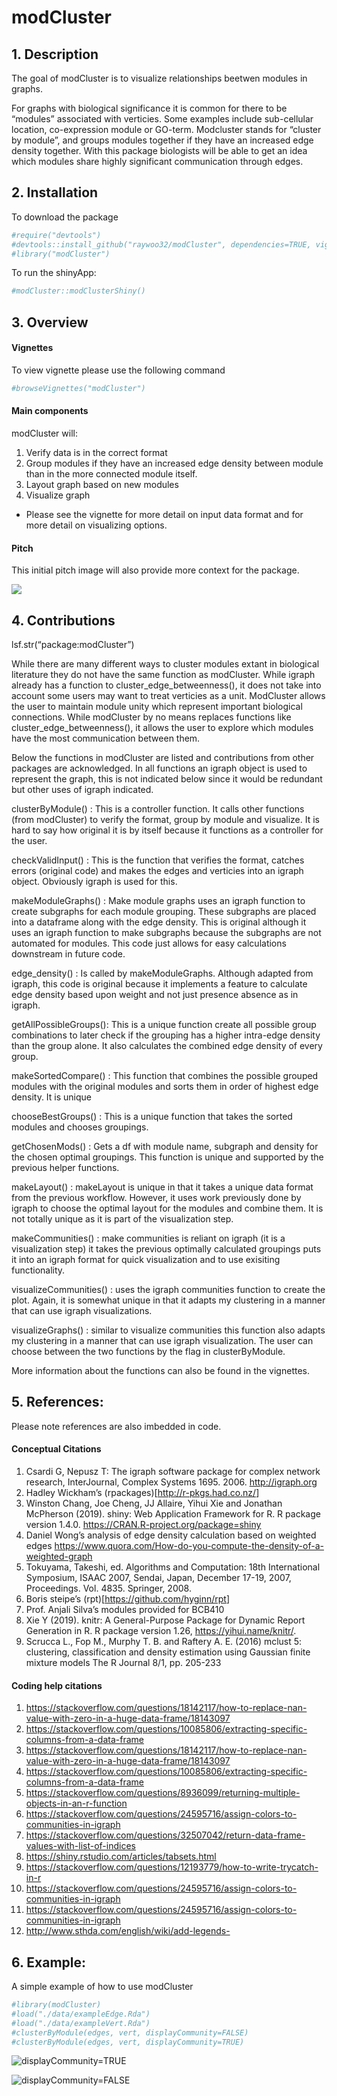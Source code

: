 
# modCluster

<!-- badges: start -->

<!-- badges: end -->

## 1\. Description

The goal of modCluster is to visualize relationships beetwen modules in
graphs.

For graphs with biological significance it is common for there to be
“modules” associated with verticies. Some examples include
sub-cellular location, co-expression module or GO-term. Modcluster
stands for “cluster by module”, and groups modules together if they have
an increased edge density together. With this package biologists will be
able to get an idea which modules share highly significant communication
through edges.

## 2\. Installation

To download the package

``` r
#require("devtools")
#devtools::install_github("raywoo32/modCluster", dependencies=TRUE, vignettes = TRUE)
#library("modCluster")
```

To run the shinyApp:

``` r
#modCluster::modClusterShiny()
```

## 3\. Overview

#### Vignettes

To view vignette please use the following command

``` r
#browseVignettes("modCluster")
```

#### Main components

modCluster will:

1.  Verify data is in the correct format
2.  Group modules if they have an increased edge density between module
    than in the more connected module itself.
3.  Layout graph based on new modules
4.  Visualize graph

<!-- end list -->

  - Please see the vignette for more detail on input data format and for
    more detail on visualizing options.

#### Pitch

This initial pitch image will also provide more context for the package.

![](./inst/extdata/ModCluster.jpg)

## 4\. Contributions

lsf.str(“package:modCluster”)

While there are many different ways to cluster modules extant in
biological literature they do not have the same function as modCluster.
While igraph already has a function to cluster\_edge\_betweenness(), it
does not take into account some users may want to treat verticies as a
unit. ModCluster allows the user to maintain module unity which
represent important biological connections. While modCluster by no means
replaces functions like cluster\_edge\_betweenness(), it allows the user
to explore which modules have the most communication between them.

Below the functions in modCluster are listed and contributions from
other packages are acknowledged. In all functions an igraph object is
used to represent the graph, this is not indicated below since it would
be redundant but other uses of igraph indicated.

clusterByModule() : This is a controller function. It calls other
functions (from modCluster) to verify the format, group by module and
visualize. It is hard to say how original it is by itself because it
functions as a controller for the user.

checkValidInput() : This is the function that verifies the format,
catches errors (original code) and makes the edges and verticies into an
igraph object. Obviously igraph is used for this.

makeModuleGraphs() : Make module graphs uses an igraph function to
create subgraphs for each module grouping. These subgraphs are placed
into a dataframe along with the edge density. This is original although
it uses an igraph function to make subgraphs because the subgraphs are
not automated for modules. This code just allows for easy calculations
downstream in future code.

edge\_density() : Is called by makeModuleGraphs. Although adapted from
igraph, this code is original because it implements a feature to
calculate edge density based upon weight and not just presence absence
as in igraph.

getAllPossibleGroups(): This is a unique function create all possible
group combinations to later check if the grouping has a higher
intra-edge density than the group alone. It also calculates the combined
edge density of every group.

makeSortedCompare() : This function that combines the possible grouped
modules with the original modules and sorts them in order of highest
edge density. It is unique

chooseBestGroups() : This is a unique function that takes the sorted
modules and chooses groupings.

getChosenMods() : Gets a df with module name, subgraph and density for
the chosen optimal groupings. This function is unique and supported by
the previous helper functions.

makeLayout() : makeLayout is unique in that it takes a unique data
format from the previous workflow. However, it uses work previously done
by igraph to choose the optimal layout for the modules and combine them.
It is not totally unique as it is part of the visualization step.

makeCommunities() : make communities is reliant on igraph (it is a
visualization step) it takes the previous optimally calculated groupings
puts it into an igraph format for quick visualization and to use
exisiting functionality.

visualizeCommunities() : uses the igraph communities function to create
the plot. Again, it is somewhat unique in that it adapts my clustering
in a manner that can use igraph visualizations.

visualizeGraphs() : similar to visualize communities this function also
adapts my clustering in a manner that can use igraph visualization. The
user can choose between the two functions by the flag in
clusterByModule.

More information about the functions can also be found in the vignettes.

## 5\. References:

Please note references are also imbedded in code.

#### Conceptual Citations

1.  Csardi G, Nepusz T: The igraph software package for complex network
    research, InterJournal, Complex Systems 1695. 2006.
    <http://igraph.org>
2.  Hadley Wickham’s (rpackages)\[<http://r-pkgs.had.co.nz/>\]
3.  Winston Chang, Joe Cheng, JJ Allaire, Yihui Xie and Jonathan
    McPherson (2019). shiny: Web Application Framework for R. R package
    version 1.4.0. <https://CRAN.R-project.org/package=shiny>
4.  Daniel Wong’s analysis of edge density calculation based on weighted
    edges
    <https://www.quora.com/How-do-you-compute-the-density-of-a-weighted-graph>
5.  Tokuyama, Takeshi, ed. Algorithms and Computation: 18th
    International Symposium, ISAAC 2007, Sendai, Japan, December 17-19,
    2007, Proceedings. Vol. 4835. Springer, 2008.
6.  Boris steipe’s (rpt)\[<https://github.com/hyginn/rpt>\]
7.  Prof. Anjali Silva’s modules provided for BCB410
8.  Xie Y (2019). knitr: A General-Purpose Package for Dynamic Report
    Generation in R. R package version 1.26,
    <https://yihui.name/knitr/>.
9.  Scrucca L., Fop M., Murphy T. B. and Raftery A. E. (2016) mclust 5:
    clustering, classification and density estimation using Gaussian
    finite mixture models The R Journal 8/1, pp. 205-233

#### Coding help citations

1.  <https://stackoverflow.com/questions/18142117/how-to-replace-nan-value-with-zero-in-a-huge-data-frame/18143097>
2.  <https://stackoverflow.com/questions/10085806/extracting-specific-columns-from-a-data-frame>
3.  <https://stackoverflow.com/questions/18142117/how-to-replace-nan-value-with-zero-in-a-huge-data-frame/18143097>
4.  <https://stackoverflow.com/questions/10085806/extracting-specific-columns-from-a-data-frame>
5.  <https://stackoverflow.com/questions/8936099/returning-multiple-objects-in-an-r-function>
6.  <https://stackoverflow.com/questions/24595716/assign-colors-to-communities-in-igraph>
7.  <https://stackoverflow.com/questions/32507042/return-data-frame-values-with-list-of-indices>
8.  <https://shiny.rstudio.com/articles/tabsets.html>
9.  <https://stackoverflow.com/questions/12193779/how-to-write-trycatch-in-r>
10. <https://stackoverflow.com/questions/24595716/assign-colors-to-communities-in-igraph>
11. <https://stackoverflow.com/questions/24595716/assign-colors-to-communities-in-igraph>
12. <http://www.sthda.com/english/wiki/add-legends->

## 6\. Example:

A simple example of how to use modCluster

``` r
#library(modCluster)
#load("./data/exampleEdge.Rda")
#load("./data/exampleVert.Rda")
#clusterByModule(edges, vert, displayCommunity=FALSE)
#clusterByModule(edges, vert, displayCommunity=TRUE)
```

![displayCommunity=TRUE](./inst/extdata/communityFlag.jpg)

![displayCommunity=FALSE](./inst/extdata/!communityFlag.jpg)
